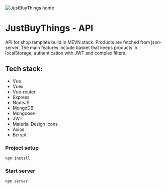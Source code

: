 
![JustBuyThings home](https://i.imgur.com/k6nM7Qp.png)

# JustBuyThings - API
API for shop template build in MEVN stack. Products are fetched from json-server. The main features include basket that keeps products in localStorage, authentication with JWT and complex filters.

## Tech stack:

 - Vue
 - Vuex
 - Vue-router
 - Express
 - NodeJS
 - MongoDB
 - Mongoose
 - JWT
 - Material Design Icons
 - Axios
 - Bcrypt

### Project setup
```
npm install
```

### Start server
```
npm server
```
